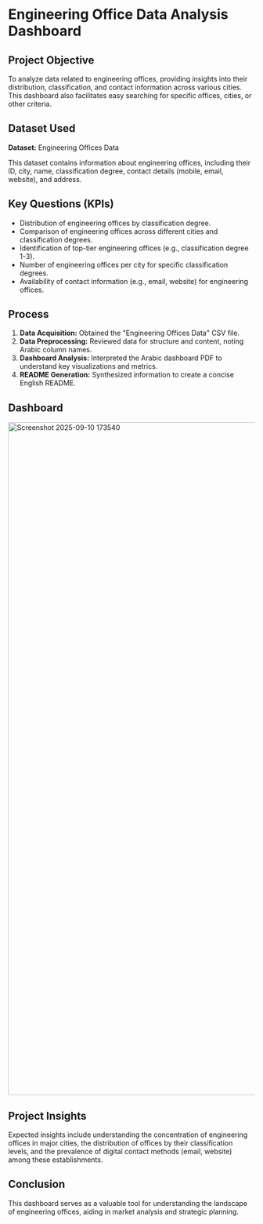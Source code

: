 # Engineering Office Data Analysis Dashboard

## Project Objective

To analyze data related to engineering offices, providing insights into their distribution, classification, and contact information across various cities. This dashboard also facilitates easy searching for specific offices, cities, or other criteria.

## Dataset Used

**Dataset:** Engineering Offices Data

This dataset contains information about engineering offices, including their ID, city, name, classification degree, contact details (mobile, email, website), and address.

## Key Questions (KPIs)

*   Distribution of engineering offices by classification degree.
*   Comparison of engineering offices across different cities and classification degrees.
*   Identification of top-tier engineering offices (e.g., classification degree 1-3).
*   Number of engineering offices per city for specific classification degrees.
*   Availability of contact information (e.g., email, website) for engineering offices.

## Process

1.  **Data Acquisition:** Obtained the "Engineering Offices Data" CSV file.
2.  **Data Preprocessing:** Reviewed data for structure and content, noting Arabic column names.
3.  **Dashboard Analysis:** Interpreted the Arabic dashboard PDF to understand key visualizations and metrics.
4.  **README Generation:** Synthesized information to create a concise English README.

## Dashboard

<img width="2401" height="1372" alt="Screenshot 2025-09-10 173540" src="https://github.com/user-attachments/assets/77155f7b-4cb3-4ccd-9f80-34771e852615" />

## Project Insights

Expected insights include understanding the concentration of engineering offices in major cities, the distribution of offices by their classification levels, and the prevalence of digital contact methods (email, website) among these establishments.

## Conclusion

This dashboard serves as a valuable tool for understanding the landscape of engineering offices, aiding in market analysis and strategic planning.
